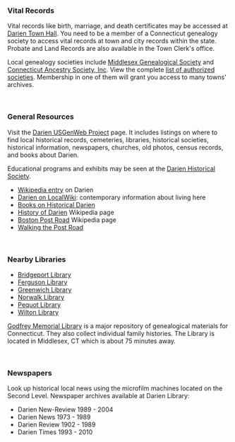
<div class="row margin-bottom-30">
<div class="col-md-6">

### Vital Records
Vital records like birth, marriage, and death certificates may be accessed at [Darien Town Hall](https://dar.to/2EbI02Y "Darien Town Hall"). You need to be a member of a Connecticut genealogy society to access vital records at town and city records within the state. Probate and Land Records are also available in the Town Clerk's office.

Local genealogy societies include [Middlesex Genealogical Society](https://dar.to/2E9Or6C "Middlesex Genealogical Society") and [Connecticut Ancestry Society, Inc](https://dar.to/2E64UJ4 "Connecticut Ancestry Society, Inc."). View the complete [list of authorized societies](https://dar.to/2Eb0AZf "List of Authorized Genealogical Socities"). Membership in one of them will grant you access to many towns' archives.

<br />

### General Resources
Visit the [Darien USGenWeb Project](https://dar.to/2Eiwm6K "USGenWeb Project") page. It includes listings on where to find local historical records, cemeteries, libraries, historical societies, historical information, newspapers, churches, old photos, census records, and books about Darien. 

Educational programs and exhibits may be seen at the [Darien Historical Society](https://dar.to/2EbMNRZ "Darien Historical Society"). 

* [Wikipedia entry](https://dar.to/2E9Nlrw "Wikipedia entry on Darien") on Darien
* [Darien on LocalWiki](https://dar.to/2E9NA5U "Darien LocalWiki"): contemporary information about living here
* [Books on Historical Darien](/list/14 "Historical Darien books")
* [History of Darien](https://dar.to/2E9Mxmu "History of Darien") Wikipedia page
* [Boston Post Road](https://dar.to/2E9Mo2q "Boston Post Road") Wikipedia page
* [Walking the Post Road](https://dar.to/2E9LZgq "Walking the Post Road")

<br/>

</div>
<div class="col-md-6">

### Nearby Libraries
* [Bridgeport Library](https://dar.to/2Eb0e4R "Bridgeport Library")
* [Ferguson Library](https://dar.to/2E7w5mI "Ferguson Library")
* [Greenwich Library](https://dar.to/2E7wnKk "Greenwich Library")
* [Norwalk Library](https://dar.to/2EaZVqJ "Norwalk Library")
* [Pequot Library](https://dar.to/2EaURm8 "Pequot Library")
* [Wilton Library](https://dar.to/2EbI4zK "Wilton Library")

[Godfrey Memorial Library](http://www.godfrey.org/) is a major repository of genealogical materials for Connecticut. They also collect individual family histories. The Library is located in Middlesex, CT which is about 75 minutes away.

<br />

### Newspapers

Look up historical local news using the microfilm machines located on the Second Level. Newspaper archives available at Darien Library: 

* Darien New-Review 1989 - 2004
* Darien News 1973 - 1989
* Darien Review 1902 - 1989
* Darien Times 1993 - 2010

</div>
</div>